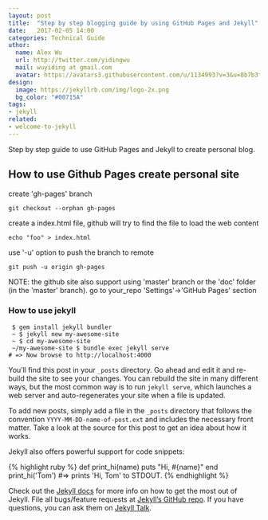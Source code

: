 ```yaml
---
layout: post
title:  "Step by step blogging guide by using GitHub Pages and Jekyll"
date:   2017-02-05 14:00
categories: Technical Guide 
uthor:
  name: Alex Wu 
  url: http://twitter.com/yidingwu
  mail: wuyiding at gmail.com
  avatar: https://avatars3.githubusercontent.com/u/1134993?v=3&u=8b7b3ffbf13c7228c6a5b85ef9faf065ff8a8db6&s=60
design:
  image: https://jekyllrb.com/img/logo-2x.png
  bg_color: "#00715A"
tags:
- jekyll 
related:
- welcome-to-jekyll
---
```

Step by step guide to use GitHub Pages and Jekyll to create personal blog.

## How to use Github Pages create personal site 

create 'gh-pages' branch

```
git checkout --orphan gh-pages
```

create a index.html file, github will try to find the file to load the web content
```
echo "foo" > index.html
```

use '-u' option to push the branch to remote 

```
git push -u origin gh-pages
```

NOTE: the github site also support using 'master' branch or the 'doc' folder (in the 'master' branch).
go to your_repo 'Settings'->'GitHub Pages' section

### How to use jekyll

```
 $ gem install jekyll bundler
 ~ $ jekyll new my-awesome-site
 ~ $ cd my-awesome-site
 ~/my-awesome-site $ bundle exec jekyll serve
# => Now browse to http://localhost:4000
```
You’ll find this post in your `_posts` directory. Go ahead and edit it and re-build the site to see your changes. You can rebuild the site in many different ways, but the most common way is to run `jekyll serve`, which launches a web server and auto-regenerates your site when a file is updated.

To add new posts, simply add a file in the `_posts` directory that follows the convention `YYYY-MM-DD-name-of-post.ext` and includes the necessary front matter. Take a look at the source for this post to get an idea about how it works.

Jekyll also offers powerful support for code snippets:

{% highlight ruby %}
def print_hi(name)
  puts "Hi, #{name}"
end
print_hi('Tom')
#=> prints 'Hi, Tom' to STDOUT.
{% endhighlight %}

Check out the [Jekyll docs][jekyll-docs] for more info on how to get the most out of Jekyll. File all bugs/feature requests at [Jekyll’s GitHub repo][jekyll-gh]. If you have questions, you can ask them on [Jekyll Talk][jekyll-talk].

[jekyll-docs]: https://jekyllrb.com/docs/home
[jekyll-gh]:   https://github.com/jekyll/jekyll
[jekyll-talk]: https://talk.jekyllrb.com/
